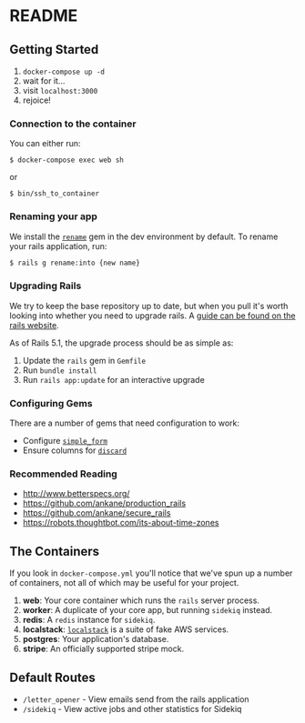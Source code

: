 # README

## Getting Started

1. `docker-compose up -d`
2. wait for it...
3. visit `localhost:3000`
4. rejoice!

### Connection to the container

You can either run:

```
$ docker-compose exec web sh
```

or

```
$ bin/ssh_to_container
```

### Renaming your app

We install the [`rename`](https://github.com/morshedalam/rename) gem in the dev environment by default. To rename your rails application, run:

```sh
$ rails g rename:into {new name}
```

### Upgrading Rails

We try to keep the base repository up to date, but when you pull it's worth looking into whether you need to upgrade rails. A [guide can be found on the rails website](http://guides.rubyonrails.org/upgrading_ruby_on_rails.html).

As of Rails 5.1, the upgrade process should be as simple as:

1. Update the `rails` gem in `Gemfile`
2. Run `bundle install`
3. Run `rails app:update` for an interactive upgrade

### Configuring Gems

There are a number of gems that need configuration to work:

- Configure [`simple_form`](https://github.com/plataformatec/simple_form)
- Ensure columns for [`discard`](https://github.com/jhawthorn/discard)

### Recommended Reading

- http://www.betterspecs.org/
- https://github.com/ankane/production_rails
- https://github.com/ankane/secure_rails
- https://robots.thoughtbot.com/its-about-time-zones

## The Containers

If you look in `docker-compose.yml` you'll notice that we've spun up a number of containers, not all of which may be useful for your project.

1. **web**: Your core container which runs the `rails` server process.
2. **worker**: A duplicate of your core app, but running `sidekiq` instead.
3. **redis**: A `redis` instance for `sidekiq`.
4. **localstack**: [`localstack`](https://github.com/localstack/localstack) is a suite of fake AWS services.
5. **postgres**: Your application's database.
6. **stripe**: An officially supported stripe mock.

## Default Routes
* `/letter_opener` - View emails send from the rails application
* `/sidekiq` - View active jobs and other statistics for Sidekiq
